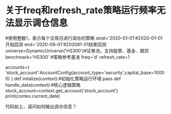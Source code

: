 # 关于freq和refresh_rate策略运行频率无法显示调仓信息

#使用整数1，表示每个交易日进行调仓的策略
strat='2020-01-01'#2020-01-01开始回测
end='2020-08-01'#202081-01结束回测
universe=DynamicUniverse('HS300')#证券池，支持股票、基金、期货
benchmark='HS300' #策略参考基准
freq='d'
refresh_rate=1

accounts={
    'stock_account':AccountConfig(account_type='security',capital_base=10000)
}
def initalize(context):#初始化策略运行环境
    pass
def handle_data(context):#核心逻辑策略
    stock_account=context.get_account('stock_account')
    print(contex.current_date)

代码如上，请问如何输出调仓信息？